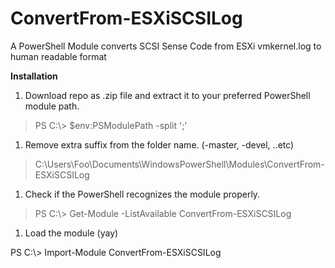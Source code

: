 ConvertFrom-ESXiSCSILog
=======================

A PowerShell Module converts SCSI Sense Code from ESXi vmkernel.log to human
readable format

**Installation**

1.  Download repo as .zip file and extract it to your preferred PowerShell
    module path.

>   PS C:\\\> \$env:PSModulePath -split ';'

1.  Remove extra suffix from the folder name. (-master, -devel, ..etc)

>   C:\\Users\\Foo\\Documents\\WindowsPowerShell\\Modules\\ConvertFrom-ESXiSCSILog

1.  Check if the PowerShell recognizes the module properly.

>   PS C:\\\> Get-Module -ListAvailable ConvertFrom-ESXiSCSILog

1.  Load the module (yay)

PS C:\\\> Import-Module ConvertFrom-ESXiSCSILog
